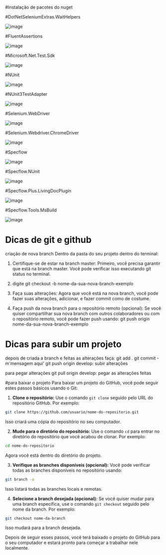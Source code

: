#Instalação de pacotes do nuget

#DotNetSeleniumExtras.WaitHelpers

![image](https://github.com/Saulovilela/PraticaSeleniumCsharp/assets/87072804/e97fa4db-24e4-4fc2-bacd-9074cd4f6ad9) 

#FluentAssertions

![image](https://github.com/Saulovilela/PraticaSeleniumCsharp/assets/87072804/ff48aecb-4969-4ebe-a6eb-e3f04676eba4)

#Microsoft.Net.Test.Sdk

![image](https://github.com/Saulovilela/PraticaSeleniumCsharp/assets/87072804/378d0ce0-3dbf-49a7-8370-198666db73b4)

#NUnit

![image](https://github.com/Saulovilela/PraticaSeleniumCsharp/assets/87072804/ed99670d-2ba8-47ae-8105-f898f3e2a8a8)

#NUnit3TestAdapter

![image](https://github.com/Saulovilela/PraticaSeleniumCsharp/assets/87072804/125fbd5b-a1b1-4bd7-a575-279cde6d2ecd)

#Selenium.WebDriver

![image](https://github.com/Saulovilela/PraticaSeleniumCsharp/assets/87072804/73c5626d-3b17-4b01-8d2c-b9e6b753a75f)

#Selenium.Webdriver.ChromeDriver

![image](https://github.com/Saulovilela/PraticaSeleniumCsharp/assets/87072804/b908542b-03f5-4fbe-b0c9-17f51e0e452c)

#Specflow

![image](https://github.com/Saulovilela/PraticaSeleniumCsharp/assets/87072804/a6b56f25-f39b-48e6-9d9b-4767fb70ff9a)

#Specflow.NUnit

![image](https://github.com/Saulovilela/PraticaSeleniumCsharp/assets/87072804/d67fd7ed-dd0e-47cd-9cc8-852cd58f79f9)

#Specflow.Plus.LivingDocPlugin

![image](https://github.com/Saulovilela/PraticaSeleniumCsharp/assets/87072804/66ca18a9-9186-427e-b940-9dad8578633c)

#Specflow.Tools.MsBuild

![image](https://github.com/Saulovilela/PraticaSeleniumCsharp/assets/87072804/ac89fc86-fec0-4409-ab0c-7f2a8cb97aaa)


# Dicas de git e github

criação de nova branch
Dentro da pasta do seu projeto dentro do terminal:
1. Certifique-se de estar na branch master: Primeiro, você precisa garantir que está na branch master. Você pode verificar isso executando git status no terminal.

2. digite git checkout -b nome-da-sua-nova-branch-exemplo

3. Faça suas alterações: Agora que você está na nova branch, você pode fazer suas alterações, adicionar, e fazer commit como de costume.

4. Faça push da nova branch para o repositório remoto (opcional): Se você quiser compartilhar sua nova branch com outros colaboradores ou com o repositório remoto, você pode fazer push usando:
git push origin nome-da-sua-nova-branch-exemplo

# Dicas para subir um projeto
depois de criada a branch e feitas as alterações faça:
git add . 
git commit -m'mensagem aqui'
git push origin develop: subir alterações 

para pegar alterações
git pull origin develop: pegar as alterações feitas

#para baixar o projeto
Para baixar um projeto do GitHub, você pode seguir estes passos básicos usando o Git:

1. **Clone o repositório:** Use o comando `git clone` seguido pelo URL do repositório GitHub. Por exemplo:

```bash
git clone https://github.com/usuario/nome-do-repositorio.git
```

Isso criará uma cópia do repositório no seu computador.

2. **Mude para o diretório do repositório:** Use o comando `cd` para entrar no diretório do repositório que você acabou de clonar. Por exemplo:

```bash
cd nome-do-repositorio
```

Agora você está dentro do diretório do projeto.

3. **Verifique as branches disponíveis (opcional):** Você pode verificar todas as branches disponíveis no repositório usando:

```bash
git branch -a
```

Isso listará todas as branches locais e remotas.

4. **Selecione a branch desejada (opcional):** Se você quiser mudar para uma branch específica, use o comando `git checkout` seguido pelo nome da branch. Por exemplo:

```bash
git checkout nome-da-branch
```

Isso mudará para a branch desejada.

Depois de seguir esses passos, você terá baixado o projeto do GitHub para o seu computador e estará pronto para começar a trabalhar nele localmente.
